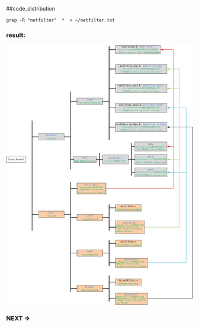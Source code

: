##code_distribution


	grep -R "netfilter"  *  > ~/netfilter.txt

### result:



![](https://github.com/latermonk/Kernel_in_Practise/raw/master/66_netfilter/img/code_distribution.jpg)


### NEXT =>

